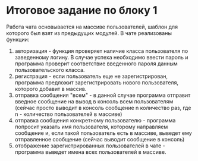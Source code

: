 # Итоговое задание по блоку 1
Работа чата основывается на массиве пользователей, шаблон для которого был взят из предыдущих модулей.
В чате реализованы функции:
1) авторизация - функция проверяет наличие класса пользователя по заведенному логину.
В случае успеха необходимо ввести пароль и программа проверит соответствие введенного пароля данным пользовательского класса.
2) регистрация - если пользователь еще не зарегистрирован, программа предложит зарегистрировать нового пользователя, которого добавит в массив.
3) отправка сообщения "всем" - в данной случае программа отправит введное сообщение на вывод в консоль всем пользователям (сейчас просто выводит в консоль сообщение n количество раз, где n - количество пользователей в массиве)
4) отправка сообщения конкретному пользователю - программа попросит указать имя пользователя, которому направляем сообщение и, если такой пользователь есть в массиве, выведет ему отправленное сообщение (сейчас выводит сообщение в консоль)
5) отображение зарегистрированных пользователей в чате - программа выведет имена всех пользователей в массиве. 
